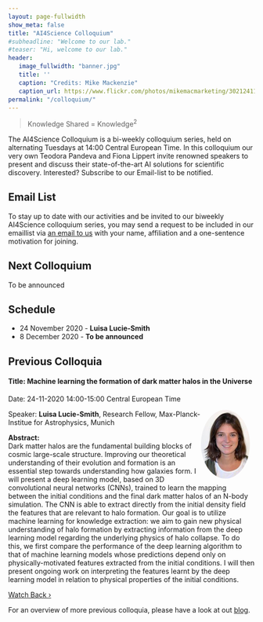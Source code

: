 ```yaml
---
layout: page-fullwidth 
show_meta: false
title: "AI4Science Colloquium"
#subheadline: "Welcome to our lab."
#teaser: "Hi, welcome to our lab."
header:
   image_fullwidth: "banner.jpg"
   title: ''
   caption: "Credits: Mike Mackenzie"
   caption_url: https://www.flickr.com/photos/mikemacmarketing/30212411048
permalink: "/colloquium/"
---
```

> Knowledge Shared = Knowledge<sup>2</sup>


The AI4Science Colloquium is a bi-weekly colloquium series, held on alternating Tuesdays at 14:00 Central European Time. In this colloquium our very own Teodora Pandeva and Fiona Lippert invite renowned speakers to present and discuss their state-of-the-art AI solutions for scientific discovery. Interested? Subscribe to our Email-list to be notified.

## Email List
To stay up to date with our activities and be invited to our biweekly AI4Science colloquium series, you may send a request to be included in our emaillist via [an email to us][9] with your name, affiliation and a one-sentence motivation for joining.


## Next Colloquium

To be announced

<!--
#### Title: Machine learning the formation of dark matter halos in the Universe 

Date: 24-11-2020 14:00-15:00 Central European Time

 <img src="../people/LucieSmith.jpg"
     alt="LuisaLucieSmith"
     width="100"
     style="float: right; margin-right: 10px; border-radius:50%;" />

Speaker: **Luisa Lucie-Smith**, Research Fellow, Max-Planck-Institue for Astrophysics, Munich

**Abstract:** <br/>
Dark matter halos are the fundamental building blocks of cosmic large-scale structure. Improving our theoretical understanding of their evolution and formation is an essential step towards understanding how galaxies form. I will present a deep learning model, based on 3D convolutional neural networks (CNNs), trained to learn the mapping between the initial conditions and the final dark matter halos of an N-body simulation. The CNN is able to extract directly from the initial density field the features that are relevant to halo formation. Our goal is to utilize machine learning for knowledge extraction: we aim to gain new physical understanding of halo formation by extracting information from the deep learning model regarding the underlying physics of halo collapse. To do this, we first compare the performance of the deep learning algorithm to that of machine learning models whose predictions depend only on physically-motivated features extracted from the initial conditions. I will then present ongoing work on interpreting the features learnt by the deep learning model in relation to physical properties of the initial conditions.
-->


<!--
<img src="../images/physml.jpg"
     alt="Physical Machine learning"
     width="400"
     style="float: center; margin-right: 10px;"/>
<p>Ref: <a href="https://aip.scitation.org/doi/10.1063/1.5009502">Journal of Chemical Physics</a></p>
-->

## Schedule
* 24 November 2020 - **Luisa Lucie-Smith**
* 8 December 2020 - **To be announced**
## Previous Colloquia

#### Title: Machine learning the formation of dark matter halos in the Universe 

Date: 24-11-2020 14:00-15:00 Central European Time

 <img src="../people/LucieSmith.jpg"
     alt="LuisaLucieSmith"
     width="100"
     style="float: right; margin-right: 10px; border-radius:50%;" />

Speaker: **Luisa Lucie-Smith**, Research Fellow, Max-Planck-Institue for Astrophysics, Munich

**Abstract:** <br/>
Dark matter halos are the fundamental building blocks of cosmic large-scale structure. Improving our theoretical understanding of their evolution and formation is an essential step towards understanding how galaxies form. I will present a deep learning model, based on 3D convolutional neural networks (CNNs), trained to learn the mapping between the initial conditions and the final dark matter halos of an N-body simulation. The CNN is able to extract directly from the initial density field the features that are relevant to halo formation. Our goal is to utilize machine learning for knowledge extraction: we aim to gain new physical understanding of halo formation by extracting information from the deep learning model regarding the underlying physics of halo collapse. To do this, we first compare the performance of the deep learning algorithm to that of machine learning models whose predictions depend only on physically-motivated features extracted from the initial conditions. I will then present ongoing work on interpreting the features learnt by the deep learning model in relation to physical properties of the initial conditions.

<!--
<img src="../images/physml.jpg"
     alt="Physical Machine learning"
     width="400"
     style="float: center; margin-right: 10px;"/>
<p>Ref: <a href="https://aip.scitation.org/doi/10.1063/1.5009502">Journal of Chemical Physics</a></p>
-->
 
<a class="radius button small" href="https://drive.google.com/file/d/1618HmRE-rloBvIiWJuH4hSa7PEHtR6Oj/view?usp=sharing">Watch Back ›</a>

For an overview of more  previous colloquia, please have a look at out [blog][2].

[1]: https://bereau.group/
[2]: /blog/
[9]: /contact/
